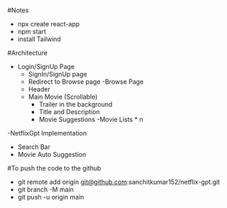 #Notes 

 - npx create react-app
 - npm start
 - install Tailwind

#Architecture

- Login/SignUp Page
  - SignIn/SignUp page
  - Redirect to Browse page
-Browse Page
  - Header
  - Main Movie (Scrollable)
    - Trailer in the background
    - Title and Description
    - Movie Suggestions
       -Movie Lists * n

-NetflixGpt Implementation 
  - Search Bar 
  - Movie Auto Suggestion       


#To push the code to the github
 - git remote add origin git@github.com:sanchitkumar152/netflix-gpt.git
 - git branch -M main
 - git push -u origin main